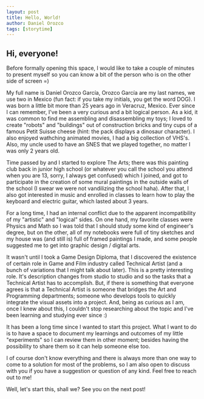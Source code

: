 ```yaml
---
layout: post
title: Hello, World!
author: Daniel Orozco
tags: [storytime]
---
```


## Hi, everyone!

Before formally opening this space, I would like to take a couple of minutes to present myself so you can know a bit of the person who is on the other side of screen =)

My full name is Daniel Orozco García, Orozco García are my last names, we use two in Mexico (fun fact: if you take my initials, you get the word DOG). I was born a little bit more than 25 years ago in Veracruz, Mexico. Ever since I can remember, I've been a very curious and a bit logical person. As a kid, it was common to find me assembling and disassembling my toys; I loved to create "robots" and "buildings" out of construction bricks and tiny cups of a famous Petit Suisse cheese (hint: the pack displays a dinosaur character). I also enjoyed wathching animated movies, I had a big collection of VHS's. Also, my uncle used to have an SNES that we played together, no matter I was only 2 years old.

<!--more-->

Time passed by and I started to explore The Arts; there was this painting club back in junior high school (or whatever you call the school you attend when you are 13, sorry, I always get confused) which I joined, and got to participate in the creation of some mural paintings in the outside walls of the school (I swear we were not vandilizing the school haha). After that, I also got interested in music and enrolled in classes to learn how to play the keyboard and electric guitar, which lasted about 3 years.

For a long time, I had an internal conflict due to the apparent incompatibility of my "artistic" and "logical" sides. On one hand, my favorite classes were Physics and Math so I was told that I should study some kind of engineer's degree, but on the other, all of my notebooks were full of tiny sketches and my house was (and still is) full of framed paintings I made, and some people suggested me to get into graphic design / digital arts.

It wasn't until I took a Game Design Diploma, that I discovered the existence of certain role in Game and Film industry called Technical Artist (and a bunch of variations that I might talk about later). This is a pretty interesting role. It's description changes from studio to studio and so the tasks that a Technical Artist has to accomplish. But, if there is something that everyone agrees is that a Technical Artist is someone that bridges the Art and Programming departments; someone who develops tools to quickly integrate the visual assets into a project. And, being as curious as I am, once I knew about this, I couldn't stop researching about the topic and I've been learning and studying ever since :)

It has been a long time since I wanted to start this project. What I want to do is to have a space to document my learnings and outcomes of my little "experiments" so I can review them in other moment; besides having the possibility to share them so it can help someone else too.

I of course don't know everything and there is always more than one way to come to a solution for most of the problems, so I am also open to discuss with you if you have a suggestion or question of any kind. Feel free to reach out to me!

Well, let's start this, shall we?
See you on the next post!
